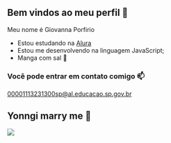 ## Bem vindos ao meu perfil 💚

Meu nome é Giovanna Porfirio

- Estou estudando na [Alura](https://www.alura.com.br)
- Estou me desenvolvendo na linguagem JavaScript;
- Manga com sal 💛

 ### Você pode entrar em contato comigo 📫

 00001113231300sp@al.educacao.sp.gov.br


## Yonngi marry me 💍

 ![](https://media1.tenor.com/m/FiMek3-Ytb4AAAAC/suga-cat-crying-suga-cat.gif)
